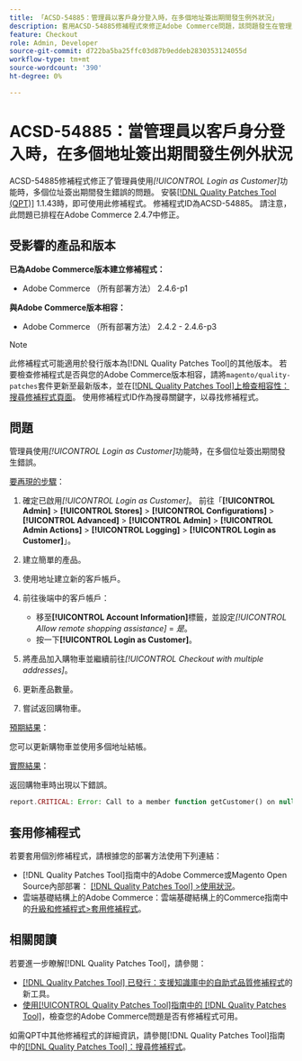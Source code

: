 ```yaml
---
title: 「ACSD-54885：管理員以客戶身分登入時，在多個地址簽出期間發生例外狀況」
description: 套用ACSD-54885修補程式來修正Adobe Commerce問題，該問題發生在管理員使用*[!UICONTROL Login as Customer]*功能時多個位址簽出期間發生錯誤。
feature: Checkout
role: Admin, Developer
source-git-commit: d722ba5ba25ffc03d87b9eddeb2830353124055d
workflow-type: tm+mt
source-wordcount: '390'
ht-degree: 0%

---
```


# ACSD-54885：當管理員以客戶身分登入時，在多個地址簽出期間發生例外狀況

ACSD-54885修補程式修正了管理員使用&#x200B;*[!UICONTROL Login as Customer]*&#x200B;功能時，多個位址簽出期間發生錯誤的問題。 安裝[[!DNL Quality Patches Tool (QPT)]](https://experienceleague.adobe.com/en/docs/commerce-knowledge-base/kb/announcements/commerce-announcements/magento-quality-patches-released-new-tool-to-self-serve-quality-patches) 1.1.43時，即可使用此修補程式。 修補程式ID為ACSD-54885。 請注意，此問題已排程在Adobe Commerce 2.4.7中修正。

## 受影響的產品和版本

**已為Adobe Commerce版本建立修補程式：**

* Adobe Commerce （所有部署方法） 2.4.6-p1

**與Adobe Commerce版本相容：**

* Adobe Commerce （所有部署方法） 2.4.2 - 2.4.6-p3

>[!NOTE]
>
>此修補程式可能適用於發行版本為[!DNL Quality Patches Tool]的其他版本。 若要檢查修補程式是否與您的Adobe Commerce版本相容，請將`magento/quality-patches`套件更新至最新版本，並在[[!DNL Quality Patches Tool]上檢查相容性：搜尋修補程式頁面](https://experienceleague.adobe.com/tools/commerce-quality-patches/index.html)。 使用修補程式ID作為搜尋關鍵字，以尋找修補程式。

## 問題

管理員使用&#x200B;*[!UICONTROL Login as Customer]*&#x200B;功能時，在多個位址簽出期間發生錯誤。

<u>要再現的步驟</u>：

1. 確定已啟用&#x200B;*[!UICONTROL Login as Customer]*。 前往「**[!UICONTROL Admin]** > **[!UICONTROL Stores]** > **[!UICONTROL Configurations]** > **[!UICONTROL Advanced]** > **[!UICONTROL Admin]** > **[!UICONTROL Admin Actions]** > **[!UICONTROL Logging]** > **[!UICONTROL Login as Customer]**」。
1. 建立簡單的產品。
1. 使用地址建立新的客戶帳戶。
1. 前往後端中的客戶帳戶：

   * 移至&#x200B;**[!UICONTROL Account Information]**&#x200B;標籤，並設定&#x200B;*[!UICONTROL Allow remote shopping assistance]* = *是*。
   * 按一下&#x200B;**[!UICONTROL Login as Customer]**。

1. 將產品加入購物車並繼續前往&#x200B;*[!UICONTROL Checkout with multiple addresses]*。
1. 更新產品數量。
1. 嘗試返回購物車。

<u>預期結果</u>：

您可以更新購物車並使用多個地址結帳。

<u>實際結果</u>：

返回購物車時出現以下錯誤。

```PHP
report.CRITICAL: Error: Call to a member function getCustomer() on null in magento2ee/app/code/Magento/LoginAsCustomerLogging/Observer/LogUpdateQtyObserver.php:88
```

## 套用修補程式

若要套用個別修補程式，請根據您的部署方法使用下列連結：

* [!DNL Quality Patches Tool]指南中的Adobe Commerce或Magento Open Source內部部署： [[!DNL Quality Patches Tool] >使用狀況](https://experienceleague.adobe.com/docs/commerce-operations/tools/quality-patches-tool/usage.html)。
* 雲端基礎結構上的Adobe Commerce：雲端基礎結構上的Commerce指南中的[升級和修補程式>套用修補程式](https://experienceleague.adobe.com/docs/commerce-cloud-service/user-guide/develop/upgrade/apply-patches.html)。

## 相關閱讀

若要進一步瞭解[!DNL Quality Patches Tool]，請參閱：

* [[!DNL Quality Patches Tool] 已發行：支援知識庫中的自助式品質修補程式](https://experienceleague.adobe.com/en/docs/commerce-knowledge-base/kb/announcements/commerce-announcements/magento-quality-patches-released-new-tool-to-self-serve-quality-patches)的新工具。
* [使用[!UICONTROL Quality Patches Tool]指南中的 [!DNL Quality Patches Tool]](/help/tools/quality-patches-tool/patches-available-in-qpt/check-patch-for-magento-issue-with-magento-quality-patches.md)，檢查您的Adobe Commerce問題是否有修補程式可用。


如需QPT中其他修補程式的詳細資訊，請參閱[!DNL Quality Patches Tool]指南中的[[!DNL Quality Patches Tool]：搜尋修補程式](https://experienceleague.adobe.com/tools/commerce-quality-patches/index.html)。
